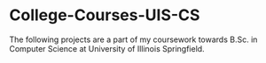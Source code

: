 # College-Courses-UIS-CS
The following projects are a part of my coursework towards B.Sc. in Computer Science at University of Illinois Springfield. 
